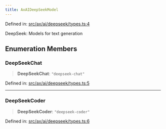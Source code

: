 ```yaml
---
title: AxAIDeepSeekModel
---
```


Defined in: [src/ax/ai/deepseek/types.ts:4](#apidocs/httpsgithubcomax-llmaxblob3b79ada8d723949fcd8a76c2b6f48cf69d8394f8srcaxaideepseektypestsl4)

DeepSeek: Models for text generation

## Enumeration Members

<a id="DeepSeekChat"></a>

### DeepSeekChat

> **DeepSeekChat**: `"deepseek-chat"`

Defined in: [src/ax/ai/deepseek/types.ts:5](#apidocs/httpsgithubcomax-llmaxblob3b79ada8d723949fcd8a76c2b6f48cf69d8394f8srcaxaideepseektypestsl5)

***

<a id="DeepSeekCoder"></a>

### DeepSeekCoder

> **DeepSeekCoder**: `"deepseek-coder"`

Defined in: [src/ax/ai/deepseek/types.ts:6](#apidocs/httpsgithubcomax-llmaxblob3b79ada8d723949fcd8a76c2b6f48cf69d8394f8srcaxaideepseektypestsl6)
